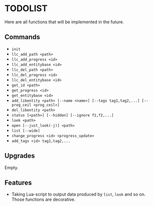 # TODOLIST
Here are all functions that will be implemented in the future.

## Commands
- `init`
- `llc_add_path <path>`
- `llc_add_progress <id>`
- `llc_add_entitybase <id>`
- `llc_del_path <path>`
- `llc_del_progress <id>`
- `llc_del_entitybase <id>`
- `get_id <path>`
- `get_progress <id>`
- `get_entitybase <id>`
- `add_libentity <path> [--name <name>] [--tags tag1,tag2,...] [--prog_ceil <prog_ceil>]`
- `del_libentity <path>`
- `status [<path>] [--hidden] [--ignore f1,f2,...]`
- `look <path>`
- `open [--just_look(-j)] <path>`
- `list [--wide]`
- `change_progress <id> <progress_update>`
- `add_tags <id> tag1,tag2,...`

## Upgrades
Empty.

## Features
- Taking Lua-script to output data produced by `list`, `look` and so on. Those functions are decorative.
